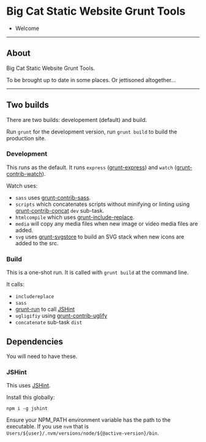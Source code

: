 # Big Cat Static Website Grunt Tools 

- Welcome

-----
## About

Big Cat Static Website Grunt Tools.

To be brought up to date in some places. Or jettisoned altogether...

-----

## Two builds

There are two builds: developement (default) and build.

Run `grunt` for the development version, run `grunt build` to build the production site. 

### Development 

This runs as the default. It runs `express` ([grunt-express](https://www.npmjs.com/package/grunt-express)) and `watch` ([grunt-contrib-watch](https://www.npmjs.com/package/grunt-contrib-watch)).

Watch uses:
* `sass` uses [grunt-contrib-sass](https://www.npmjs.com/package/grunt-contrib-sass).
* `scripts` which concatenates scripts without minifying or linting using [grunt-contrib-concat](https://www.npmjs.com/package/grunt-contrib-concat) `dev` sub-task.
* `htmlcompile` which uses [grunt-include-replace](https://www.npmjs.com/package/grunt-include-replace).
* `media` will copy any media files when new image or video media files are added.
* `svg` uses [grunt-svgstore](https://www.npmjs.com/package/grunt-svgstore) to build an SVG stack when new icons are added to the src.

### Build

This is a one-shot run. It is called with `grunt build` at the command line.

It calls:

* `includereplace`
* `sass`
* [grunt-run](https://www.npmjs.com/package/grunt-run) to call [JSHint](https://jshint.com/)
* `ugligifiy` using [grunt-contrib-uglify](https://www.npmjs.com/package/grunt-contrib-uglify)
* `concatenate` sub-task `dist`

## Dependencies

You will need to have these.

### JSHint

This uses [JSHint](https://jshint.com/).

Install this globally:

```npm i -g jshint```

Ensure your NPM_PATH environment variable has the path to the executable. If you use `nvm` that is `Users/${user}/.nvm/versions/node/${@active-version}/bin`.

